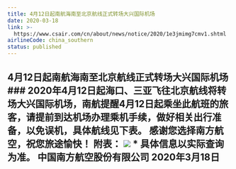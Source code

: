 ```yaml
---
title: 4月12日起南航海南至北京航线正式转场大兴国际机场
date: 2020-03-18
link: >-
  https://www.csair.com/cn/about/news/notice/2020/1e3jmimg7cmv1.shtml
airlineCode: china_southern
status: published
---
```

## **4月12日起南航海南至北京航线正式转场大兴国际机场** ### 2020年4月12日起海口、三亚飞往北京航线将转场大兴国际机场，南航提醒4月12日起乘坐此航班的旅客，请提前到达机场办理乘机手续，做好相关出行准备，以免误机，具体航线见下表。 感谢您选择南方航空，祝您旅途愉快！ 附表： ![](resource/b78c8b60c63dbde1206b9fa55a52b92e.jpg) * 具体信息以实际查询为准。 中国南方航空股份有限公司 2020年3月18日 
